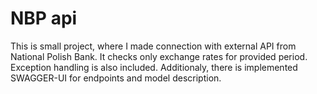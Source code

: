 # NBP api

This is small project, where I made connection with external API from National Polish Bank. It checks only exchange rates for provided period. Exception handling is also included. Additionaly, there is implemented SWAGGER-UI for endpoints and model description.
